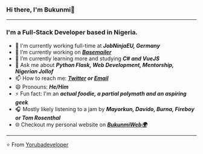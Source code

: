 ### Hi there, I'm Bukunmi👋
---

### I'm a Full-Stack Developer based in Nigeria.

- 🏢 I'm currently working full-time at ***JobNinjaEU, Germany***
- 🔭 I’m currently working on ***<a href="https://basemailer.com">Basemailer</a>***
- 🌱 I’m currently learning more and studying ***C# and VueJS***
- 💬 Ask me about ***Python Flask, Web Development, Mentorship, Nigerian Jollof***
- 📫 How to reach me: ***<a href="https://twitter.com/bukunmi_dev/">Twitter</a> or <a href="mailto:bukunmiadewale3@gmail.com">Email</a>***
- 😄 Pronouns: ***He/Him***
- ⚡ Fun fact: I'm an ***actual foodie, a partial polymath and an aspiring geek***
- 🎧 Mostly likely listening to a jam by ***Mayorkun, Davido, Burna, Fireboy or Tom Rosenthal***
- 🌐 Checkout my personal website on ***<a href="https://bukunmiweb.site">BukunmiWeb🌍</a>***

---

⭐️ From [Yorubadeveloper](https://github.com/yorubadeveloper)
